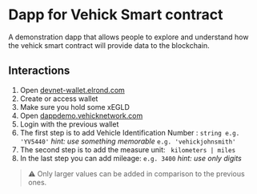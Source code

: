 # Dapp for Vehick Smart contract
A demonstration dapp that allows people to explore and understand how the vehick smart contract will provide data to the blockchain.

## Interactions

 1. Open [devnet-wallet.elrond.com](https://devnet-wallet.elrond.com/)
 2. Create or access wallet
 3. Make sure you hold some xEGLD
 4. Open [dappdemo.vehicknetwork.com](https://dappdemo.vehicknetwork.com)
 5. Login with the previous wallet
 6. The first step is to add Vehicle Identification Number : `string e.g. 'YV5440'` *hint: use something memorable* `e.g. 'vehickjohnsmith'`
 7. The second step is to add the measure unit:    ` kilometers | miles`
 8. In the last step you can add mileage: `e.g. 3400`  *hint: use only digits* 
>  :warning:  Only larger values can be added in comparison to the previous ones.
